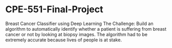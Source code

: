 # CPE-551-Final-Project
Breast Cancer Classifier using Deep Learning
The Challenge: Build an algorithm to automatically identify whether a patient is suffering from breast cancer or not by looking at biopsy images. The algorithm had to be extremely accurate because lives of people is at stake.
